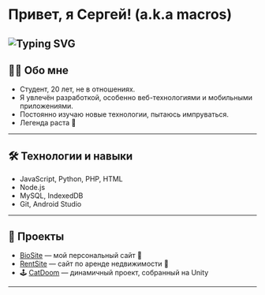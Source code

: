 # Привет, я Сергей!  (a.k.a **macros**)

![Typing SVG](https://readme-typing-svg.herokuapp.com?font=Fira+Code&size=28&pause=200&color=4caf50&background=00000000&width=500&lines=Добро+пожаловать+в+мой+GitHub)
---

## 👨‍💻 Обо мне
- Студент, 20 лет, не в отношениях.
- Я увлечён разработкой, особенно веб-технологиями и мобильными приложениями.
- Постоянно изучаю новые технологии, пытаюсь импруваться.
- Легенда раста 👀

---

## 🛠 Технологии и навыки

- JavaScript, Python, PHP, HTML
- Node.js
- MySQL, IndexedDB
- Git, Android Studio

---
## 📂 Проекты

- [BioSite](https://serejka-macros.github.io/bio-site/) — мой персональный сайт 📌
- [RentSite](https://myrealestate.great-site.net/?i=1) — сайт по аренде недвижимости 🌆
- 🕹️ [CatDoom](https://github.com/serejka-macros/CatDoom) — динамичный проект, собранный на Unity
---
